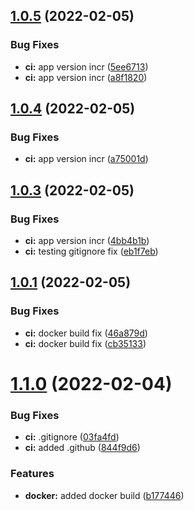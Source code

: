 ## [1.0.5](https://github.com/mycolab/mycolab-ui/compare/v1.0.4...v1.0.5) (2022-02-05)


### Bug Fixes

* **ci:** app version incr ([5ee6713](https://github.com/mycolab/mycolab-ui/commit/5ee67135eb1475faf47741c19e8a4c5cf5a59880))
* **ci:** app version incr ([a8f1820](https://github.com/mycolab/mycolab-ui/commit/a8f18202ecb75982148c804382c8ffc11dc1e5d2))



## [1.0.4](https://github.com/mycolab/mycolab-ui/compare/v1.0.3...v1.0.4) (2022-02-05)


### Bug Fixes

* **ci:** app version incr ([a75001d](https://github.com/mycolab/mycolab-ui/commit/a75001db5af33a71d3e67d6e27d05d5c185b7644))



## [1.0.3](https://github.com/mycolab/mycolab-ui/compare/v1.0.1...v1.0.3) (2022-02-05)


### Bug Fixes

* **ci:** app version incr ([4bb4b1b](https://github.com/mycolab/mycolab-ui/commit/4bb4b1b018599f3ca164a08de2a3a1aa67864055))
* **ci:** testing gitignore fix ([eb1f7eb](https://github.com/mycolab/mycolab-ui/commit/eb1f7eb5408a7d30518f743527b8248381c0b81b))



## [1.0.1](https://github.com/mycolab/mycolab-ui/compare/v1.1.0...v1.0.1) (2022-02-05)


### Bug Fixes

* **ci:** docker build fix ([46a879d](https://github.com/mycolab/mycolab-ui/commit/46a879d40e0e350c8e337d5a7a5696a61f345834))
* **ci:** docker build fix ([cb35133](https://github.com/mycolab/mycolab-ui/commit/cb35133d85d6bc75c707c26273b33cebdf9359dd))



# [1.1.0](https://github.com/mycolab/mycolab-ui/compare/b1774465b83dc519e9d6508b93cfa9585e5ba921...v1.1.0) (2022-02-04)


### Bug Fixes

* **ci:** .gitignore ([03fa4fd](https://github.com/mycolab/mycolab-ui/commit/03fa4fd77c2f24c3073abd87b1cc4cadfebf43fa))
* **ci:** added .github ([844f9d6](https://github.com/mycolab/mycolab-ui/commit/844f9d605451ae96cb8bb9d6b81b13e7336a8c92))


### Features

* **docker:** added docker build ([b177446](https://github.com/mycolab/mycolab-ui/commit/b1774465b83dc519e9d6508b93cfa9585e5ba921))



